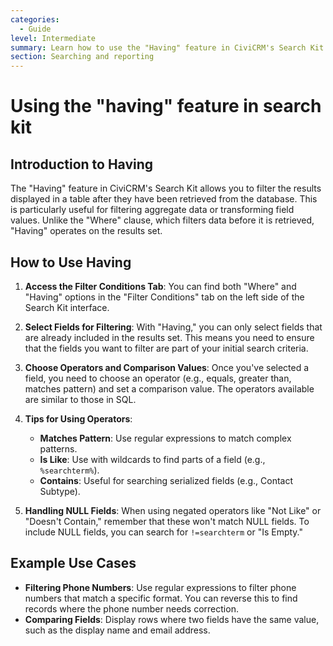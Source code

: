 ```yaml
---
categories:
  - Guide
level: Intermediate
summary: Learn how to use the "Having" feature in CiviCRM's Search Kit to filter displayed search results based on specific conditions.
section: Searching and reporting
---
```


# Using the "having" feature in search kit

## Introduction to Having

The "Having" feature in CiviCRM's Search Kit allows you to filter the results displayed in a table after they have been retrieved from the database. This is particularly useful for filtering aggregate data or transforming field values. Unlike the "Where" clause, which filters data before it is retrieved, "Having" operates on the results set.

## How to Use Having

1. **Access the Filter Conditions Tab**: You can find both "Where" and "Having" options in the "Filter Conditions" tab on the left side of the Search Kit interface.

2. **Select Fields for Filtering**: With "Having," you can only select fields that are already included in the results set. This means you need to ensure that the fields you want to filter are part of your initial search criteria.

3. **Choose Operators and Comparison Values**: Once you've selected a field, you need to choose an operator (e.g., equals, greater than, matches pattern) and set a comparison value. The operators available are similar to those in SQL.

4. **Tips for Using Operators**:
   - **Matches Pattern**: Use regular expressions to match complex patterns.
   - **Is Like**: Use with wildcards to find parts of a field (e.g., `%searchterm%`).
   - **Contains**: Useful for searching serialized fields (e.g., Contact Subtype).

5. **Handling NULL Fields**: When using negated operators like "Not Like" or "Doesn't Contain," remember that these won't match NULL fields. To include NULL fields, you can search for `!=searchterm` or "Is Empty."

## Example Use Cases

- **Filtering Phone Numbers**: Use regular expressions to filter phone numbers that match a specific format. You can reverse this to find records where the phone number needs correction.
- **Comparing Fields**: Display rows where two fields have the same value, such as the display name and email address.

<!--
Source: https://docs.civicrm.org/some/page/
 -->

<!--
Suggestion: This page could be part of a larger guide on using Search Kit in CiviCRM. Consider adding more examples or scenarios to illustrate the flexibility of the "Having" feature.
 -->
